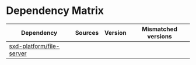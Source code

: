 # Dependency Matrix

Dependency | Sources | Version | Mismatched versions
---------- | ------- | ------- | -------------------
[sxd-platform/file-server](https://github.com/sxd-platform/file-server) |  | []() | 
